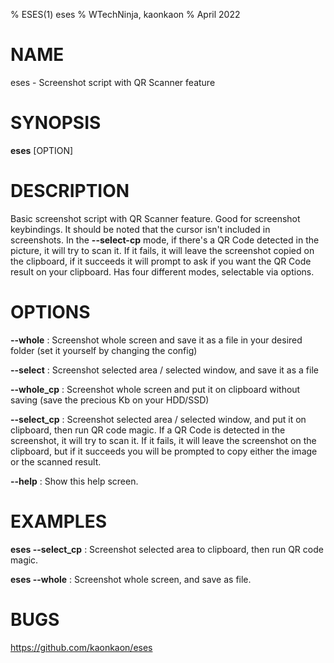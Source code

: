 % ESES(1) eses 
% WTechNinja, kaonkaon
% April 2022

# NAME
eses - Screenshot script with QR Scanner feature

# SYNOPSIS
**eses** [OPTION]

	
# DESCRIPTION
Basic screenshot script with QR Scanner feature. Good for screenshot keybindings. It should be noted that the cursor isn't included in screenshots.
In the **--select-cp** mode, if there's a QR Code detected in the picture, it will try to scan it. If it fails, it will leave the screenshot copied on the clipboard, if it succeeds it will prompt to ask if you want the QR Code result on your clipboard.
Has four different modes, selectable via options.

# OPTIONS
**--whole**
: Screenshot whole screen and save it as a file in your desired folder (set it yourself by changing the config)

**--select**
: Screenshot selected area / selected window, and save it as a file

**--whole_cp**
: Screenshot whole screen and put it on clipboard without saving (save the precious Kb on your HDD/SSD)

**--select_cp**
: Screenshot selected area / selected window, and put it on clipboard, then run QR code magic. If a QR Code is detected in the screenshot, it will try to scan it. If it fails, it will leave the screenshot on the clipboard, but if it succeeds you will be prompted to copy either the image or the scanned result.

**--help**
: Show this help screen.
# EXAMPLES
**eses --select_cp**
: Screenshot selected area to clipboard, then run QR code magic.

**eses --whole**
: Screenshot whole screen, and save as file.

# BUGS
https://github.com/kaonkaon/eses

